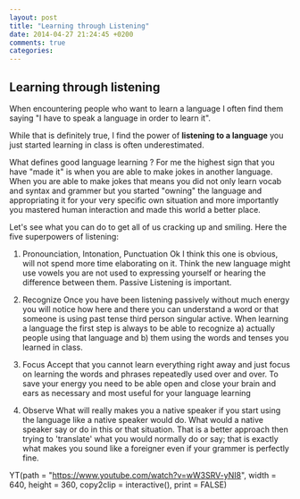 ```yaml
---
layout: post
title: "Learning through Listening"
date: 2014-04-27 21:24:45 +0200
comments: true
categories:
---
```


Learning through listening
-----------------------

When encountering people who want to learn a language I often find them saying "I have to speak a language in order to learn it".

While that is definitely true, I find the power of **listening to a language** you just started learning in class is often underestimated.

What defines good language learning ? For me the highest sign that you have "made it" is when you are able to make jokes in another language.
When you are able to make jokes that means you did not only learn vocab and syntax and grammer but you started "owning" the language and appropriating it for your very specific own situation and more importantly you mastered human interaction and made this world a better place.

Let's see what you can do to get all of us cracking up and smiling. Here the five superpowers of listening:

1) Pronounciation, Intonation, Punctuation
Ok I think this one is obvious, will not spend more time elaborating on it. Think the new language might use vowels you are not used to expressing yourself or hearing the difference between them. Passive Listening is important.

2) Recognize
Once you have been listening passively without much energy you will notice how here and there you can understand a word or that someone is using past tense third person singular active.
When learning a language the first step is always to be able to recognize a) actually people using that language and b) them using the words and tenses you learned in class.

3) Focus
Accept that you cannot learn everything right away and just focus on learning the words and phrases repeatedly used over and over. To save your energy you need to be able open and close your brain and ears as necessary and most useful for your language learning

4) Observe
What will really makes you a native speaker if you start using the language like a native speaker would do. What would a native speaker say or do in this or that situation. That is a better approach then trying to 'translate' what you would normally do or say; that is exactly what makes you sound like a foreigner even if your grammer is perfectly fine.


YT(path = "https://www.youtube.com/watch?v=wW3SRV-yNI8", width = 640, height = 360, copy2clip = interactive(), print = FALSE)
